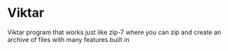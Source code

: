 # Viktar
Viktar program that works just like zip-7 where you can zip and create an archive of files with many features built in
